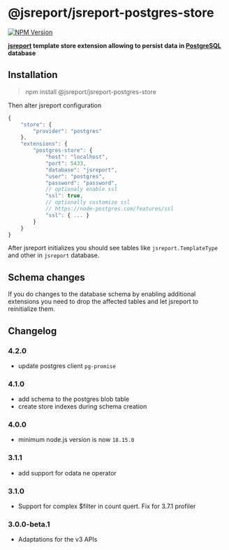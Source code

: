 # @jsreport/jsreport-postgres-store
[![NPM Version](http://img.shields.io/npm/v/@jsreport/jsreport-postgres-store.svg?style=flat-square)](https://npmjs.com/package//@jsreport/jsreport-postgres-store)

**[jsreport](https://github.com/jsreport/jsreport) template store extension allowing to persist data in [PostgreSQL](http://www.postgresql.org/) database**

## Installation

> npm install @jsreport/jsreport-postgres-store

Then alter jsreport configuration
```js
{
	"store": {
		"provider": "postgres"
	},
	"extensions": {
		"postgres-store": {
			"host": "localhost",
			"port": 5433,
			"database": "jsreport",
			"user": "postgres",
			"password": "password",
			// optionaly enable ssl
			"ssl": true,
			// optionally customize ssl
			// https://node-postgres.com/features/ssl
			"ssl": { ... }
		}
	}
}
```

After jsreport initializes you should see tables like `jsreport.TemplateType` and other in `jsreport` database.

## Schema changes
If you do changes to the database schema by enabling additional extensions you need to drop the affected tables and let jsreport to reinitialize them.

## Changelog

### 4.2.0

- update postgres client `pg-promise`

### 4.1.0

- add schema to the postgres blob table
- create store indexes during schema creation

### 4.0.0

- minimum node.js version is now `18.15.0`

### 3.1.1

- add support for odata ne operator

### 3.1.0

- Support for complex $filter in count quert. Fix for 3.7.1 profiler

### 3.0.0-beta.1

- Adaptations for the v3 APIs
